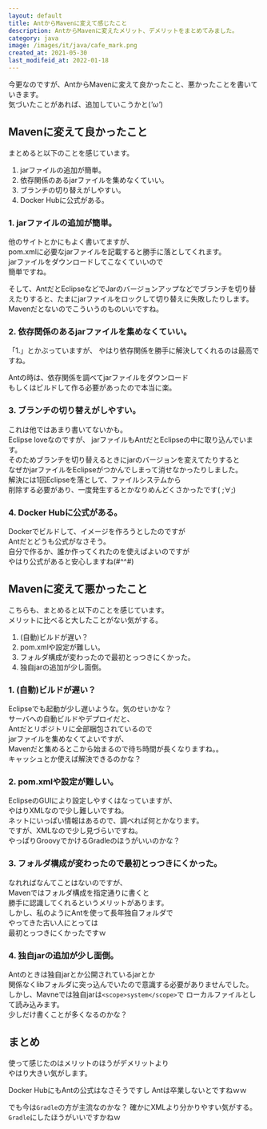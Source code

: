 ```yaml
---
layout: default
title: AntからMavenに変えて感じたこと
description: AntからMavenに変えたメリット、デメリットをまとめてみました。
category: java
image: /images/it/java/cafe_mark.png
created_at: 2021-05-30
last_modifeid_at: 2022-01-18
---
```


今更なのですが、AntからMavenに変えて良かったこと、悪かったことを書いていきます。  
気づいたことがあれば、追加していこうかと(*'ω'*)

## Mavenに変えて良かったこと

まとめると以下のことを感じています。

1. jarファイルの追加が簡単。
2. 依存関係のあるjarファイルを集めなくていい。
3. ブランチの切り替えがしやすい。
4. Docker Hubに公式がある。


### 1. jarファイルの追加が簡単。

他のサイトとかにもよく書いてますが、  
pom.xmlに必要なjarファイルを記載すると勝手に落としてくれます。  
jarファイルをダウンロードしてこなくていいので  
簡単ですね。

そして、AntだとEclipseなどでJarのバージョンアップなどでブランチを切り替えたりすると、たまにjarファイルをロックして切り替えに失敗したりします。  
Mavenだとないのでこういうのものいいですね。

### 2. 依存関係のあるjarファイルを集めなくていい。

「1.」とかぶっていますが、
やはり依存関係を勝手に解決してくれるのは最高ですね。  

Antの時は、依存関係を調べてjarファイルをダウンロード  
もしくはビルドして作る必要があったので本当に楽。

### 3. ブランチの切り替えがしやすい。

これは他ではあまり書いてないかも。  
Eclipse loveなのですが、
jarファイルもAntだとEclipseの中に取り込んでいます。  
そのためブランチを切り替えるときにjarのバージョンを変えてたりすると  
なぜかjarファイルをEclipseがつかんでしまって消せなかったりしました。  
解決には1回Eclipseを落として、ファイルシステムから  
削除する必要があり、一度発生するとかなりめんどくさかったです( ;∀;)

### 4. Docker Hubに公式がある。

Dockerでビルドして、イメージを作ろうとしたのですが  
Antだとどうも公式がなさそう。  
自分で作るか、誰か作ってくれたのを使えばよいのですが  
やはり公式があると安心しますね(#^^#)

## Mavenに変えて悪かったこと

こちらも、まとめると以下のことを感じています。  
メリットに比べると大したことがない気がする。

1. (自動)ビルドが遅い？
2. pom.xmlや設定が難しい。
3. フォルダ構成が変わったので最初とっつきにくかった。
4. 独自jarの追加が少し面倒。

### 1. (自動)ビルドが遅い？
  
Eclipseでも起動が少し遅いような。気のせいかな？  
サーバへの自動ビルドやデプロイだと、  
Antだとリポジトリに全部梱包されているので  
jarファイルを集めなくてよいですが、  
Mavenだと集めるとこから始まるので待ち時間が長くなりますね。。  
キャッシュとか使えば解決できるのかな？

### 2. pom.xmlや設定が難しい。

EclipseのGUIにより設定しやすくはなっていますが、  
やはりXMLなので少し難しいですね。  
ネットにいっぱい情報はあるので、調べれば何とかなります。  
ですが、XMLなので少し見づらいですね。  
やっぱりGroovyでかけるGradleのほうがいいのかな？  

### 3. フォルダ構成が変わったので最初とっつきにくかった。

なれればなんてことはないのですが、  
Mavenではフォルダ構成を指定通りに書くと  
勝手に認識してくれるというメリットがあります。  
しかし、私のようにAntを使って長年独自フォルダで  
やってきた古い人にとっては  
最初とっつきにくかったですｗ

### 4. 独自jarの追加が少し面倒。

Antのときは独自jarとか公開されているjarとか  
関係なくlibフォルダに突っ込んでいたので意識する必要がありませんでした。  
しかし、Mavneでは独自jarは`<scope>system</scope>`で
ローカルファイルとして読み込みます。  
少しだけ書くことが多くなるのかな？

## まとめ

使って感じたのはメリットのほうがデメリットより  
やはり大きい気がします。

Docker HubにもAntの公式はなさそうですし
Antは卒業しないとですねｗｗ

でも今は`Gradle`の方が主流なのかな？
確かにXMLより分かりやすい気がする。
`Gradle`にしたほうがいいですかねｗ